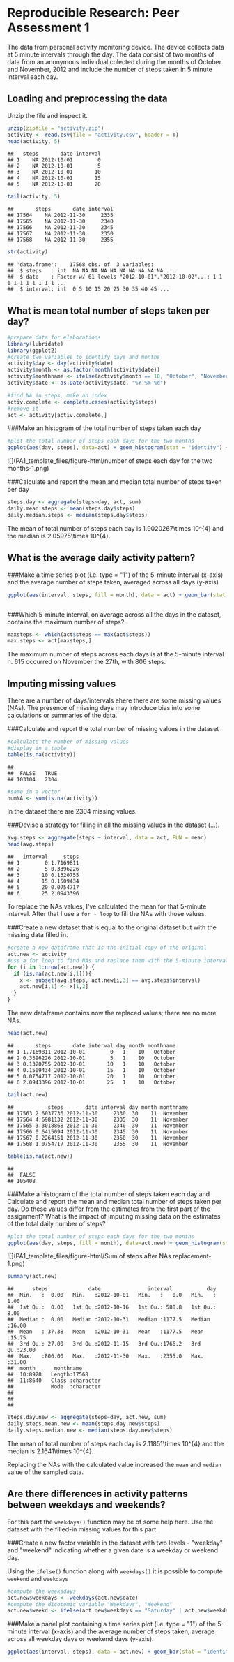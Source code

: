 # Reproducible Research: Peer Assessment 1

The data from personal activity monitoring device. The device collects data at 5 minute intervals through the day. The data consist of two months of data from an anonymous individual colected during the months of October and November, 2012 and include the number of steps taken in 5 minute interval each day.

## Loading and preprocessing the data

Unzip the file and inspect it.

```r
unzip(zipfile = "activity.zip")
activity <- read.csv(file = "activity.csv", header = T)
head(activity, 5)
```

```
##   steps       date interval
## 1    NA 2012-10-01        0
## 2    NA 2012-10-01        5
## 3    NA 2012-10-01       10
## 4    NA 2012-10-01       15
## 5    NA 2012-10-01       20
```

```r
tail(activity, 5)
```

```
##       steps       date interval
## 17564    NA 2012-11-30     2335
## 17565    NA 2012-11-30     2340
## 17566    NA 2012-11-30     2345
## 17567    NA 2012-11-30     2350
## 17568    NA 2012-11-30     2355
```

```r
str(activity)
```

```
## 'data.frame':	17568 obs. of  3 variables:
##  $ steps   : int  NA NA NA NA NA NA NA NA NA NA ...
##  $ date    : Factor w/ 61 levels "2012-10-01","2012-10-02",..: 1 1 1 1 1 1 1 1 1 1 ...
##  $ interval: int  0 5 10 15 20 25 30 35 40 45 ...
```



## What is mean total number of steps taken per day?


```r
#prepare data for elaborations
library(lubridate)
library(ggplot2)
#create two variables to identify days and months
activity$day <- day(activity$date)
activity$month <- as.factor(month(activity$date))
activity$monthname <- ifelse(activity$month == 10, "October", "November")
activity$date <- as.Date(activity$date, "%Y-%m-%d")

#find NA in steps, make an index
activ.complete <- complete.cases(activity$steps)
#remove it
act <- activity[activ.complete,]
```


###Make an histogram of the total number of steps taken each day

```r
#plot the total number of steps each days for the two months
ggplot(aes(day, steps), data=act) + geom_histogram(stat = "identity") + facet_wrap(~month) + ggtitle(label = "Number of total daily steps") + scale_fill_discrete(breaks = c("10", "11"), labels = c("October", "November"), guide = guide_legend(title = "Month"))
```

![](PA1_template_files/figure-html/number of steps each day for the two months-1.png) 

###Calculate and report the mean and median total number of steps taken per day

```r
steps.day <- aggregate(steps~day, act, sum)
daily.mean.steps <- mean(steps.day$steps)
daily.median.steps <- median(steps.day$steps)
```

The mean of total number of steps each day is 1.9020267\times 10^{4} and the median is 2.05975\times 10^{4}.


## What is the average daily activity pattern?

###Make a time series plot (i.e. type = "1") of the 5-minute interval (x-axis) and the average number of steps taken, averaged across all days (y-axis)

```r
ggplot(aes(interval, steps, fill = month), data = act) + geom_bar(stat = "identity") + facet_grid(day~month)+ ggtitle(label = "Average Activity Pattern") + labs(x = "Interval", y = "Steps") + scale_fill_discrete(breaks = c("10", "11"), labels = c("October","November"), guide = guide_legend(title = "Month"))
```

<img src="PA1_template_files/figure-html/Average activity pattern-1.png" title="" alt="" style="display: block; margin: auto;" />

###Which 5-minute interval, on average across all the days in the dataset, contains the maximum number of steps?

```r
maxsteps <- which(act$steps == max(act$steps))
max.steps <- act[maxsteps,]
```
The maximum number of steps across each days is at the 5-minute interval n. 615 occurred on November the 27th, with 806 steps.


## Imputing missing values

There are a number of days/intervals ehere there are some missing values (NAs). The presence of missing days may introduce bias into some calculations or summaries of the data.


###Calculate and report the total number of missing values in the dataset

```r
#calculate the number of missing values
#display in a table
table(is.na(activity))
```

```
## 
##  FALSE   TRUE 
## 103104   2304
```

```r
#same in a vector
numNA <- sum(is.na(activity))
```

In the dataset there are 2304 missing values.


###Devise a strategy for filling in all the missing values in the dataset (...).

```r
avg.steps <- aggregate(steps ~ interval, data = act, FUN = mean)
head(avg.steps)
```

```
##   interval     steps
## 1        0 1.7169811
## 2        5 0.3396226
## 3       10 0.1320755
## 4       15 0.1509434
## 5       20 0.0754717
## 6       25 2.0943396
```

To replace the NAs values, I've calculated the mean for that 5-minute interval. After that I use a `for - loop` to fill the NAs with those values.

###Create a new dataset that is equal to the original dataset but with the missing data filled in.

```r
#create a new dataframe that is the initial copy of the original
act.new <- activity
#use a for loop to find NAs and replace them with the 5-minute interval mean and modify the new dataset
for (i in 1:nrow(act.new)) {
  if (is.na(act.new[i,1])){
    x <- subset(avg.steps, act.new[i,3] == avg.steps$interval)
    act.new[i,1] <- x[1,2]
  }
}
```

The new dataframe contains now the replaced values; there are no more NAs.


```r
head(act.new)
```

```
##       steps       date interval day month monthname
## 1 1.7169811 2012-10-01        0   1    10   October
## 2 0.3396226 2012-10-01        5   1    10   October
## 3 0.1320755 2012-10-01       10   1    10   October
## 4 0.1509434 2012-10-01       15   1    10   October
## 5 0.0754717 2012-10-01       20   1    10   October
## 6 2.0943396 2012-10-01       25   1    10   October
```

```r
tail(act.new)
```

```
##           steps       date interval day month monthname
## 17563 2.6037736 2012-11-30     2330  30    11  November
## 17564 4.6981132 2012-11-30     2335  30    11  November
## 17565 3.3018868 2012-11-30     2340  30    11  November
## 17566 0.6415094 2012-11-30     2345  30    11  November
## 17567 0.2264151 2012-11-30     2350  30    11  November
## 17568 1.0754717 2012-11-30     2355  30    11  November
```

```r
table(is.na(act.new))
```

```
## 
##  FALSE 
## 105408
```


###Make a histogram of the total number of steps taken each day and Calculate and report the mean and median total number of steps taken per day. Do these values differ from the estimates from the first part of the assignment? What is the impact of imputing missing data on the estimates of the total daily number of steps?


```r
#plot the total number of steps each days for the two months
ggplot(aes(day, steps, fill = month), data=act.new) + geom_histogram(stat = "identity") + facet_grid(~month, labeller = ) + ggtitle(label = "Total daily steps") + labs(x="Month Day", y = "Steps") + scale_fill_discrete(breaks = c("10", "11"), labels = c("October","November"), guide = guide_legend(title = "Month"))
```

![](PA1_template_files/figure-html/Sum of steps after NAs replacement-1.png) 


```r
summary(act.new)
```

```
##      steps             date               interval           day       
##  Min.   :  0.00   Min.   :2012-10-01   Min.   :   0.0   Min.   : 1.00  
##  1st Qu.:  0.00   1st Qu.:2012-10-16   1st Qu.: 588.8   1st Qu.: 8.00  
##  Median :  0.00   Median :2012-10-31   Median :1177.5   Median :16.00  
##  Mean   : 37.38   Mean   :2012-10-31   Mean   :1177.5   Mean   :15.75  
##  3rd Qu.: 27.00   3rd Qu.:2012-11-15   3rd Qu.:1766.2   3rd Qu.:23.00  
##  Max.   :806.00   Max.   :2012-11-30   Max.   :2355.0   Max.   :31.00  
##  month      monthname        
##  10:8928   Length:17568      
##  11:8640   Class :character  
##            Mode  :character  
##                              
##                              
## 
```

```r
steps.day.new <- aggregate(steps~day, act.new, sum)
daily.steps.mean.new <- mean(steps.day.new$steps)
daily.steps.median.new <- median(steps.day.new$steps)
```

The mean of total number of steps each day is 2.11851\times 10^{4} and the median is 2.1641\times 10^{4}. 

Replacing the NAs with the calculated value increased the `mean` and `median` value of the sampled data.


## Are there differences in activity patterns between weekdays and weekends?

For this part the `weekdays()` function may be of some help here. Use the dataset with the filled-in missing values for this part.

###Create a new factor variable in the dataset with two levels - "weekday" and "weekend" indicating whether a given date is a weekday or weekend day.

Using the `ifelse()` function along with `weekdays()` it is possible to compute `weekend` and `weekdays`


```r
#compute the weeksdays
act.new$weekdays <- weekdays(act.new$date)
#compute the dicotomic variable "Weekdays", "Weekend"
act.new$weekd <- ifelse(act.new$weekdays == "Saturday" | act.new$weekdays == "Sunday", "weekend", "weekday")
```

###Make a panel plot containing a time series plot (i.e. type = "1") of the 5-minute interval (x-axis) and the average number of steps taken, average across all weekday days or weekend days (y-axis).

```r
ggplot(aes(interval, steps), data = act.new) + geom_bar(stat = "identity") + facet_grid(~weekd) + ggtitle("Average Steps at 5-minute Interval")
```

<img src="PA1_template_files/figure-html/Average activity pattern weekdays and weekend-1.png" title="" alt="" style="display: block; margin: auto;" />

